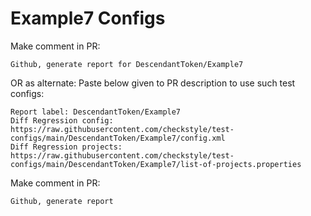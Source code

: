 # Example7 Configs
Make comment in PR:
```
Github, generate report for DescendantToken/Example7
```
OR as alternate:
Paste below given to PR description to use such test configs:
```
Report label: DescendantToken/Example7
Diff Regression config: https://raw.githubusercontent.com/checkstyle/test-configs/main/DescendantToken/Example7/config.xml
Diff Regression projects: https://raw.githubusercontent.com/checkstyle/test-configs/main/DescendantToken/Example7/list-of-projects.properties
```
Make comment in PR:
```
Github, generate report
```
